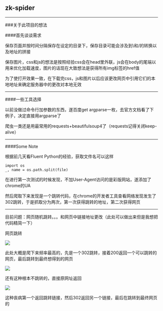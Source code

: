 ## zk-spider
-----
###关于此项目的想法

####首先谈谈需求

保存页面并按时间分隔保存在设定的目录下，保存目录可能会涉及到\和/的转换以及地址的拼接

保存图片，css和js的想法是按照经验css会在head里外联，js会在body的尾端以用来优化加载速度，图片的话现在大致想法是获得所有img标签的href值

为了使打开效果一致，在下载完css，js和图片以后应该更改网页中引用它们的本地地址来确定服务器中的更改对本地无效

-----

####一些工具选择

以前没做过命令行加参数的东西，遂百度get argparse一枚，去官方文档看了下例子，决定直接用argparse了

爬虫一类还是用最常用的requests+beautifulsoup4了（requests记得关闭keep-alive）


-----
####Some Note

根据前几天看Fluent Python的经验，获取文件名可以这样

    import os  
    _, name = os.path.split(file)

在进行第一次测试的时候发现，不加User-Agent访问的是彩版网站，遂添加了chrome的UA

然后爬取下来发现是一个跳转代码，在chrome的开发者工具查看网络发现发生了302跳转，于是抓取分为两次，第一次获得跳转的地址，第二次获得网页

------

目前问题：网页随机跳转。。。和网页中链接地址更改（此处可以做出来但是我想把代码精简一下）

网页跳转

![](http://7qnaxb.com1.z0.glb.clouddn.com/mark1.png)

此处大概是爬下来频率最高的，先是一个302跳转，接着200返回一个可以跳转的网页，最后跳转到最终想得到的网页

![](http://7qnaxb.com1.z0.glb.clouddn.com/mark2.png)

还有这种根本不跳转的，直接原网址返回

![](http://7qnaxb.com1.z0.glb.clouddn.com/mark3.png)

这种丧病第一个返回跳转链接，然后302返回另一个链接，最后在跳转到最终网页的
